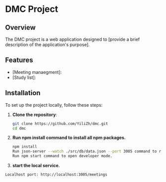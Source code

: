 # DMC Project

## Overview

The DMC project is a web application designed to [provide a brief description of the application's purpose].

## Features

- [Meeting manaegment]:
- [Study list]:

## Installation

To set up the project locally, follow these steps:

1. **Clone the repository**:
   ```bash
   git clone https://github.com/YiliZh/dmc.git
   cd dmc

2. **Run npm install command to install all npm packages.**
   ```bash
   npm install
   Run json-server --watch ./src/db/data.json --port 3005 command to run local API.
   Run npm start command to open developer mode.
   
3.  **start the local service.**
   ```bash
   Localhost port: http://localhost:3005/meetings
